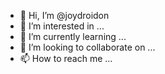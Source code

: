 - 👋 Hi, I’m @joydroidon
- 👀 I’m interested in ...
- 🌱 I’m currently learning ...
- 💞️ I’m looking to collaborate on ...
- 📫 How to reach me ...

<!---
joydroidon/joydroidon is a ✨ special ✨ repository because its `README.md` (this file) appears on your GitHub profile.
You can click the Preview link to take a look at your changes.
--->
